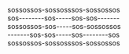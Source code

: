 sossossos-sossosssos-sossossos <br>
sos--------sos-----sos-sos-------<br>
sossossos-sos-----sos-sossossos <br>
-------sos-sos-----sos--------sos <br>
sossossos-sossosssos-sossossos <br>

